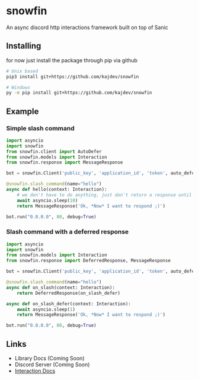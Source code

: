# snowfin
An async discord http interactions framework built on top of Sanic

## Installing
for now just install the package through pip via github
```sh
# Unix based
pip3 install git+https://github.com/kajdev/snowfin

# Windows
py -m pip install git+https://github.com/kajdev/snowfin
```

## Example

### Simple slash command
```python
import asyncio
import snowfin
from snowfin.client import AutoDefer
from snowfin.models import Interaction
from snowfin.response import MessageResponse

bot = snowfin.Client('public_key', 'application_id', 'token', auto_defer=AutoDefer(enabled=True, timeout=0, ephemeral=True))

@snowfin.slash_command(name="hello")
async def hello(context: Interaction):
    # we don't have to do anything, just don't return a response until we need to
    await asyncio.sleep(10)
    return MessageResponse('Ok, *Now* I want to respond ;)')

bot.run("0.0.0.0", 80, debug=True)
```

### Slash command with a deferred response
```python
import asyncio
import snowfin
from snowfin.models import Interaction
from snowfin.response import DeferredResponse, MessageResponse

bot = snowfin.Client('public_key', 'application_id', 'token', auto_defer=True)

@snowfin.slash_command(name="hello")
async def on_slash(context: Interaction):
    return DeferredResponse(on_slash_defer)

async def on_slash_defer(context: Interaction):
    await asyncio.sleep(1)
    return MessageResponse('Ok, *Now* I want to respond ;)')

bot.run("0.0.0.0", 80, debug=True)
```

## Links

- Library Docs (Coming Soon)
- Discord Server (Coming Soon)
- [Interaction Docs](https://discord.com/developers/docs/interactions/application-commands)
